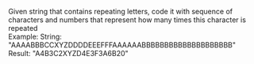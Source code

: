 Given string that contains repeating letters, code it with sequence of characters and numbers that represent how many times this character is repeated
<br>Example:
String: "AAAABBBCCXYZDDDDEEEFFFAAAAAABBBBBBBBBBBBBBBBBBBB"
Result: "A4B3C2XYZD4E3F3A6B20"